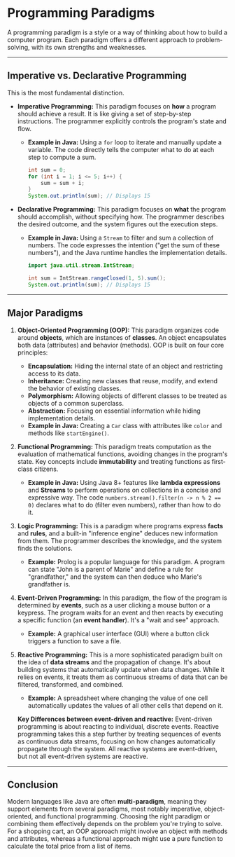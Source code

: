 # Programming Paradigms

A programming paradigm is a style or a way of thinking about how to build a computer program. Each paradigm offers a different approach to problem-solving, with its own strengths and weaknesses.

---

## Imperative vs. Declarative Programming

This is the most fundamental distinction.

* **Imperative Programming:** This paradigm focuses on **how** a program should achieve a result. It is like giving a set of step-by-step instructions. The programmer explicitly controls the program's state and flow.
    * **Example in Java:** Using a `for` loop to iterate and manually update a variable. The code directly tells the computer what to do at each step to compute a sum.

      ```java
      int sum = 0;
      for (int i = 1; i <= 5; i++) {
          sum = sum + i;
      }
      System.out.println(sum); // Displays 15
      ```

* **Declarative Programming:** This paradigm focuses on **what** the program should accomplish, without specifying how. The programmer describes the desired outcome, and the system figures out the execution steps.
    * **Example in Java:** Using a `Stream` to filter and sum a collection of numbers. The code expresses the intention ("get the sum of these numbers"), and the Java runtime handles the implementation details.

      ```java
      import java.util.stream.IntStream;

      int sum = IntStream.rangeClosed(1, 5).sum();
      System.out.println(sum); // Displays 15
      ```

---

## Major Paradigms

1.  **Object-Oriented Programming (OOP):**
    This paradigm organizes code around **objects**, which are instances of **classes**. An object encapsulates both data (attributes) and behavior (methods). OOP is built on four core principles:
    * **Encapsulation:** Hiding the internal state of an object and restricting access to its data.
    * **Inheritance:** Creating new classes that reuse, modify, and extend the behavior of existing classes.
    * **Polymorphism:** Allowing objects of different classes to be treated as objects of a common superclass.
    * **Abstraction:** Focusing on essential information while hiding implementation details.
    * **Example in Java:** Creating a `Car` class with attributes like `color` and methods like `startEngine()`.

2.  **Functional Programming:**
    This paradigm treats computation as the evaluation of mathematical functions, avoiding changes in the program's state. Key concepts include **immutability** and treating functions as first-class citizens.
    * **Example in Java:** Using Java 8+ features like **lambda expressions** and **Streams** to perform operations on collections in a concise and expressive way. The code `numbers.stream().filter(n -> n % 2 == 0)` declares what to do (filter even numbers), rather than how to do it.

3.  **Logic Programming:**
    This is a paradigm where programs express **facts** and **rules**, and a built-in "inference engine" deduces new information from them. The programmer describes the knowledge, and the system finds the solutions.
    * **Example:** Prolog is a popular language for this paradigm. A program can state "John is a parent of Marie" and define a rule for "grandfather," and the system can then deduce who Marie's grandfather is.

4. **Event-Driven Programming:** In this paradigm,   the flow of the program is determined by **events**, such as a user clicking a mouse button or a keypress. The program waits for an event and then reacts by executing a specific function (an **event handler**). It's a "wait and see" approach.
    * **Example:** A graphical user interface (GUI) where a button click triggers a function to save a file.

5. **Reactive Programming:** This is a more sophisticated paradigm built on the idea of **data streams** and the propagation of change. It's about building systems that automatically update when data changes. While it relies on events, it treats them as continuous streams of data that can be filtered, transformed, and combined.
    * **Example:** A spreadsheet where changing the value of one cell automatically updates the values of all other cells that depend on it.

    **Key Differences between event-driven and reactive:** Event-driven programming is about reacting to individual, discrete events. Reactive programming takes this a step further by treating sequences of events as continuous data streams, focusing on how changes automatically propagate through the system. All reactive systems are event-driven, but not all event-driven systems are reactive.

---

## Conclusion

Modern languages like Java are often **multi-paradigm**, meaning they support elements from several paradigms, most notably imperative, object-oriented, and functional programming. Choosing the right paradigm or combining them effectively depends on the problem you're trying to solve. For a shopping cart, an OOP approach might involve an object with methods and attributes, whereas a functional approach might use a pure function to calculate the total price from a list of items.